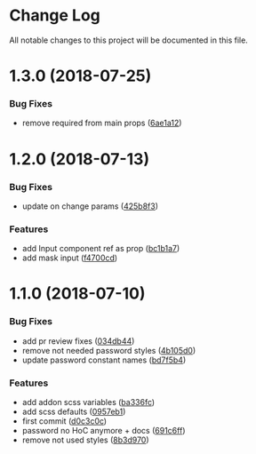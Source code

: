 # Change Log

All notable changes to this project will be documented in this file.

<a name="1.3.0"></a>
# 1.3.0 (2018-07-25)


### Bug Fixes

* remove required from main props ([6ae1a12](https://github.com/SUI-Components/sui-components/commit/6ae1a12))



<a name="1.2.0"></a>
# 1.2.0 (2018-07-13)


### Bug Fixes

* update on change params ([425b8f3](https://github.com/SUI-Components/sui-components/commit/425b8f3))


### Features

* add Input component ref as prop ([bc1b1a7](https://github.com/SUI-Components/sui-components/commit/bc1b1a7))
* add mask input ([f4700cd](https://github.com/SUI-Components/sui-components/commit/f4700cd))



<a name="1.1.0"></a>
# 1.1.0 (2018-07-10)


### Bug Fixes

* add pr review fixes ([034db44](https://github.com/SUI-Components/sui-components/commit/034db44))
* remove not needed password styles ([4b105d0](https://github.com/SUI-Components/sui-components/commit/4b105d0))
* update password constant names ([bd7f5b4](https://github.com/SUI-Components/sui-components/commit/bd7f5b4))


### Features

* add addon scss variables ([ba336fc](https://github.com/SUI-Components/sui-components/commit/ba336fc))
* add scss defaults ([0957eb1](https://github.com/SUI-Components/sui-components/commit/0957eb1))
* first commit ([d0c3c0c](https://github.com/SUI-Components/sui-components/commit/d0c3c0c))
* password no HoC anymore + docs ([691c6ff](https://github.com/SUI-Components/sui-components/commit/691c6ff))
* remove not used styles ([8b3d970](https://github.com/SUI-Components/sui-components/commit/8b3d970))



